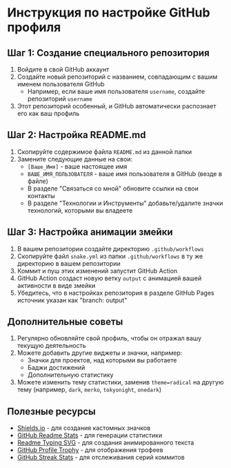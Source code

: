 # Инструкция по настройке GitHub профиля

## Шаг 1: Создание специального репозитория

1. Войдите в свой GitHub аккаунт
2. Создайте новый репозиторий с названием, совпадающим с вашим именем пользователя GitHub
   - Например, если ваше имя пользователя `username`, создайте репозиторий `username`
3. Этот репозиторий особенный, и GitHub автоматически распознает его как ваш профиль

## Шаг 2: Настройка README.md

1. Скопируйте содержимое файла `README.md` из данной папки
2. Замените следующие данные на свои:
   - `[Ваше_Имя]` - ваше настоящее имя
   - `ВАШЕ_ИМЯ_ПОЛЬЗОВАТЕЛЯ` - ваше имя пользователя в GitHub (везде в файле)
   - В разделе "Связаться со мной" обновите ссылки на свои контакты
   - В разделе "Технологии и Инструменты" добавьте/удалите значки технологий, которыми вы владеете

## Шаг 3: Настройка анимации змейки

1. В вашем репозитории создайте директорию `.github/workflows`
2. Скопируйте файл `snake.yml` из папки `.github/workflows` в ту же директорию в вашем репозитории
3. Коммит и пуш этих изменений запустит GitHub Action
4. GitHub Action создаст новую ветку `output` с анимацией вашей активности в виде змейки
5. Убедитесь, что в настройках репозитория в разделе GitHub Pages источник указан как "branch: output"

## Дополнительные советы

1. Регулярно обновляйте свой профиль, чтобы он отражал вашу текущую деятельность
2. Можете добавить другие виджеты и значки, например:
   - Значки для проектов, над которыми вы работаете
   - Баджи достижений
   - Дополнительную статистику
3. Можете изменить тему статистики, заменив `theme=radical` на другую тему (например, `dark`, `merko`, `tokyonight`, `onedark`)

## Полезные ресурсы

- [Shields.io](https://shields.io/) - для создания кастомных значков
- [GitHub Readme Stats](https://github.com/anuraghazra/github-readme-stats) - для генерации статистики
- [Readme Typing SVG](https://github.com/DenverCoder1/readme-typing-svg) - для создания анимированного текста
- [GitHub Profile Trophy](https://github.com/ryo-ma/github-profile-trophy) - для отображения трофеев
- [GitHub Streak Stats](https://github.com/DenverCoder1/github-readme-streak-stats) - для отслеживания серий коммитов 